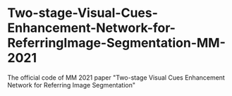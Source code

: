 # Two-stage-Visual-Cues-Enhancement-Network-for-ReferringImage-Segmentation-MM-2021
The official code of MM 2021 paper "Two-stage Visual Cues Enhancement Network for Referring Image Segmentation"
